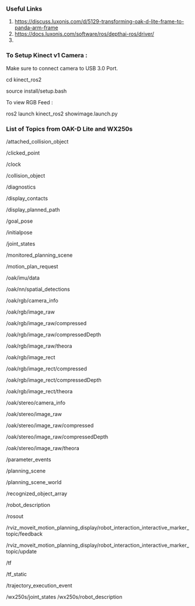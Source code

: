 ### Useful Links 

1. https://discuss.luxonis.com/d/5129-transforming-oak-d-lite-frame-to-panda-arm-frame
2. https://docs.luxonis.com/software/ros/depthai-ros/driver/
3. 


### To Setup Kinect v1 Camera : 

Make sure to connect camera to USB 3.0 Port.

cd kinect_ros2

source install/setup.bash

To view RGB Feed : 

ros2 launch kinect_ros2 showimage.launch.py


### List of Topics from OAK-D Lite and WX250s

/attached_collision_object

/clicked_point

/clock

/collision_object

/diagnostics

/display_contacts

/display_planned_path

/goal_pose

/initialpose

/joint_states

/monitored_planning_scene

/motion_plan_request

/oak/imu/data

/oak/nn/spatial_detections

/oak/rgb/camera_info

/oak/rgb/image_raw

/oak/rgb/image_raw/compressed

/oak/rgb/image_raw/compressedDepth

/oak/rgb/image_raw/theora

/oak/rgb/image_rect

/oak/rgb/image_rect/compressed

/oak/rgb/image_rect/compressedDepth

/oak/rgb/image_rect/theora

/oak/stereo/camera_info

/oak/stereo/image_raw

/oak/stereo/image_raw/compressed

/oak/stereo/image_raw/compressedDepth

/oak/stereo/image_raw/theora

/parameter_events

/planning_scene

/planning_scene_world

/recognized_object_array

/robot_description

/rosout

/rviz_moveit_motion_planning_display/robot_interaction_interactive_marker_topic/feedback

/rviz_moveit_motion_planning_display/robot_interaction_interactive_marker_topic/update

/tf

/tf_static

/trajectory_execution_event

/wx250s/joint_states
/wx250s/robot_description
